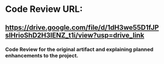 # Code Review URL:

## https://drive.google.com/file/d/1dH3we55D1fJPslHrioShD2H3lENZ_t1i/view?usp=drive_link

### Code Review for the original artifact and explaining planned enhancements to the project.
